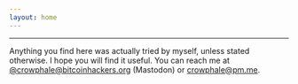 ```yaml
---
layout: home
---
```


---

Anything you find here was actually tried by myself, unless stated otherwise. I hope you will find it useful. You can reach me at [@crowphale@bitcoinhackers.org](https://bitcoinhackers.org/@crowphale) (Mastodon) or [crowphale@pm.me](mailto:crowphale@pm.me).